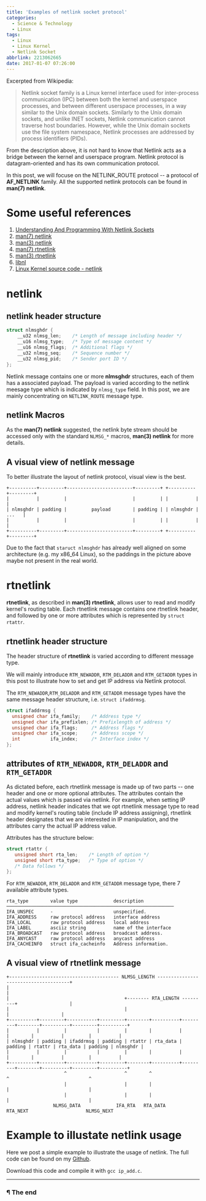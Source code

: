 ```yaml
---
title: 'Examples of netlink socket protocol'
categories:
  - Science & Technology
  - Linux
tags:
  - Linux
  - Linux Kernel
  - Netlink Socket
abbrlink: 2213062665
date: 2017-01-07 07:26:00
---
```


Excerpted from Wikipedia:

> Netlink socket family is a Linux kernel interface used for inter-process communication (IPC) between both the kernel and userspace processes, and between different userspace processes, in a way similar to the Unix domain sockets. Similarly to the Unix domain sockets, and unlike INET sockets, Netlink communication cannot traverse host boundaries. However, while the Unix domain sockets use the file system namespace, Netlink processes are addressed by process identifiers (PIDs).

From the description above, it is not hard to know that Netlink acts as a bridge between the kernel and userspace program. Netlink protocol is datagram-oriented and has its own communication protocol.

In this post, we will focuse on the NETLINK_ROUTE protocol -- a protocol of **AF\_NETLINK** family. All the supported netlink protocols can be found in **man(7) netlink**.

<!-- more -->

# Some useful references

1. [Understanding And Programming With Netlink Sockets](https://people.redhat.com/nhorman/papers/netlink.pdf)
2. [man(7) netlink](https://linux.die.net/man/7/netlink)
3. [man(3) netlink](https://linux.die.net/man/3/netlink)
4. [man(7) rtnetlink](https://linux.die.net/man/7/rtnetlink)
5. [man(3) rtnetlink](https://linux.die.net/man/3/rtnetlink)
6. [libnl](https://www.infradead.org/~tgr/libnl/doc/core.html)
7. [Linux Kernel source code - netlink](http://lxr.free-electrons.com/source/include/uapi/linux/netlink.h#L52)

# netlink

## netlink header structure

```C
struct nlmsghdr {
    __u32 nlmsg_len;    /* Length of message including header */
    __u16 nlmsg_type;   /* Type of message content */
    __u16 nlmsg_flags;  /* Additional flags */
    __u32 nlmsg_seq;    /* Sequence number */
    __u32 nlmsg_pid;    /* Sender port ID */
};
```

Netlink message contains one or more **nlmsghdr** structures, each of them has a associated payload. The payload is varied according to the netlink meesage type which is indicated by `nlmsg_type` field. In this post, we are mainly
concentrating on `NETLINK_ROUTE` message type.

## netlink Macros

As the **man(7) netlink** suggested, the netlink byte stream should be accessed only with the standard `NLMSG_*` macros, **man(3) netlink** for more details.

## A visual view of netlink message

To better illustrate the layout of netlink protocol, visual view is the best.

```
+----------+---------+------------------------+---------+ +----------+---------+
|          |         |                        |         | |          |         |
| nlmsghdr | padding |         payload        | padding | | nlmsghdr |   ...   |
|          |         |                        |         | |          |         |
+----------+---------+------------------------+---------+ +----------+---------+
```

Due to the fact that `staruct nlmsghdr` has already well aligned on some architecture (e.g. my x86_64 Linux), so the paddings in the picture above maybe not present in the real world.

# rtnetlink

**rtnetlink**, as described in **man(3) rtnetlink**, allows user to read and modify kernel's routing table. Each rtnetlink message contains one rtnetlink header, and followed by one or more attributes which is represented by `struct rtattr`.

## rtnetlink header structure

The header structure of **rtnetlink** is varied according to different message type.

We will mainly introduce `RTM_NEWADDR`, `RTM_DELADDR` and `RTM_GETADDR` types in this post to illustrate how to set and get IP address via Netlink protocol.

The `RTM_NEWADDR`,`RTM_DELADDR` and `RTM_GETADDR` message types have the same message header structure, i.e. `struct ifaddrmsg`.

```C
struct ifaddrmsg {
  unsigned char ifa_family;    /* Address type */
  unsigned char ifa_prefixlen; /* Prefixlength of address */
  unsigned char ifa_flags;     /* Address flags */
  unsigned char ifa_scope;     /* Address scope */
  int           ifa_index;     /* Interface index */
};
```

## attributes of `RTM_NEWADDR`, `RTM_DELADDR` and `RTM_GETADDR`

As dictated before, each rtnetlink message is made up of two parts -- one header and one or more optional attributes. The attributes contain the actual values which is passed via netlink. For example, when setting IP address, netlink header indicates that we opt rtnetlink message type to read and modify kernel's routing table (include IP address assigning), rtnetlink header designates that we are interested in IP manipulation, and the attributes carry the actual IP address value.

Attributes has the structure below:

```C
struct rtattr {
   unsigned short rta_len;    /* Length of option */
   unsigned short rta_type;   /* Type of option */
   /* Data follows */
};
```

For `RTM_NEWADDR`, `RTM_DELADDR` and `RTM_GETADDR` message type, there 7 available attribute types.

```
rta_type        value type             description
─────────────────────────────────────────────────────────────
IFA_UNSPEC      -                      unspecified.
IFA_ADDRESS     raw protocol address   interface address
IFA_LOCAL       raw protocol address   local address
IFA_LABEL       asciiz string          name of the interface
IFA_BROADCAST   raw protocol address   broadcast address.
IFA_ANYCAST     raw protocol address   anycast address
IFA_CACHEINFO   struct ifa_cacheinfo   Address information.
```

## A visual view of rtnetlink message

```
+---------------------------------------- NLMSG_LENGTH --------------------------------------+
|                                                                                            |
|                                          +-------- RTA_LENGTH ---------+                   |
|                                          |                             |                   |
+----------+---------+-----------+---------+--------+----------+---------+--------+----------+---------+----------+
|          |         |           |         |        |          |         |        |          |         |          |
| nlmsghdr | padding | ifaddrmsg | padding | rtattr | rta_data | padding | rtattr | rta_data | padding | nlmsghdr |
|          |         |           |         |        |          |         |        |          |         |          |
+----------+---------+-----------+---------+--------+----------+---------+--------+----------+---------+----------+
                     ^                     ^        ^                    ^                             ^
                     |                     |        |                    |                             |
                     |                     |        |                    |                             |
                 NLMSG_DATA             IFA_RTA   RTA_DATA            RTA_NEXT                     NLMSG_NEXT
```

# Example to illustate netlink usage

Here we post a simple example to illustrate the usage of netlink. The full code can be found on my [Github](https://www.github.com/d0u9/examples/blob/master/C/netlink/ip_add.c).

Download this code and compile it with `gcc ip_add.c`.

---

### ¶ The end
